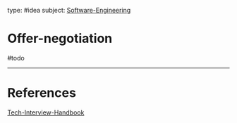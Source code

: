type: #idea
subject: [Software-Engineering](Software-Engineering.md)
<!-- Subject should be a hub note -->
# Offer-negotiation
#todo 
<!--
	Write three to five sentences in your own words
	Assume that the reader will have no context
	Include sources
	Link to other ideas
-->

---
# References
<!-- What references back up this idea -->
[Tech-Interview-Handbook](Tech-Interview-Handbook.md)
